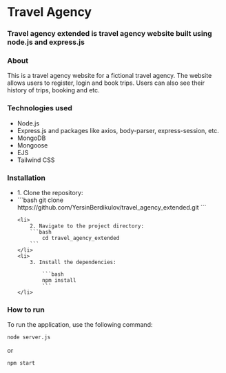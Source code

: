 # Travel Agency 

### Travel agency extended is travel agency website built using node.js and express.js

### About
This is a travel agency website for a fictional travel agency. The website allows users to register, login and book trips. Users can also see their history of trips, booking and etc.

### Technologies used
<ul>
    <li>Node.js</li>
    <li>Express.js and packages like axios, body-parser, express-session, etc.</li>
    <li>MongoDB</li>
    <li>Mongoose</li>
    <li>EJS</li>
    <li>Tailwind CSS</li>
</ul>


### Installation
<ul>
    <li>
    1. Clone the repository:
        <li>
        ```bash
        git clone https://github.com/YersinBerdikulov/travel_agency_extended.git
        ```
        </li>
    </li>

    <li>
        2. Navigate to the project directory:
        ```bash
            cd travel_agency_extended
        ```
    </li>
    <li>
        3. Install the dependencies:

            ```bash
            npm install
            ```
    </li>
</ul>

### How to run

To run the application, use the following command:

```bash
node server.js
```
or
```bash
npm start
```
